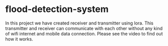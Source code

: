 # flood-detection-system
In this project we have created  receiver and transmitter using lora. This transmitter and receiver can communicate with each other without any kind of wifi internet and mobile data connection. Please see the video to find out how it works.
